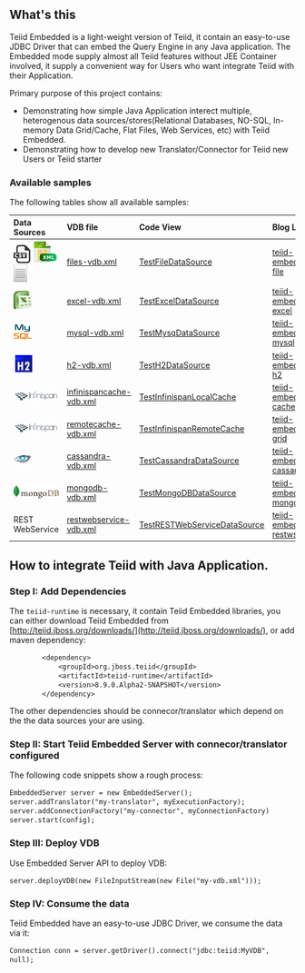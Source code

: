 ## What's this

Teiid Embedded is a light-weight version of Teiid, it contain an easy-to-use JDBC Driver that can embed the Query Engine in any Java application. The Embedded mode supply almost all Teiid features without JEE Container involved, it supply a convenient way for Users who want integrate Teiid with their Application.

Primary purpose of this project contains:

* Demonstrating how simple Java Application interect multiple, heterogenous data sources/stores(Relational Databases, NO-SQL, In-memory Data Grid/Cache, Flat Files, Web Services, etc) with Teiid Embedded.
* Demonstrating how to develop new Translator/Connector for Teiid new Users or Teiid starter 

### Available samples

The following tables show all available samples:

| **Data Sources** | **VDB file** | **Code View** | **Blog Link** |
|:-----------------|:-------------|:------------------|:--------------|
|![CSV](metadata/img/csv.jpeg) ![XML](metadata/img/xml.jpeg) ![TXT](metadata/img/text_icon.gif) |[files-vdb.xml](vdb/files-vdb.xml) |[TestFileDataSource](src/test/java/com/teiid/embedded/samples/file/TestFileDataSource.java) |[teiid-embed-file](http://ksoong.org/teiid-embedded-file) |
|![Excel](metadata/img/excel.jpeg) |[excel-vdb.xml](vdb/excel-vdb.xml) |[TestExcelDataSource](src/test/java/com/teiid/embedded/samples/excel/TestExcelDataSource.java) |[teiid-embed-excel](http://ksoong.org/teiid-embedded-excel) |
|![Mysql](metadata/img/mysql-icon.png) |[mysql-vdb.xml](vdb/mysql-vdb.xml) |[TestMysqDataSource](src/test/java/com/teiid/embedded/samples/mysql/TestMysqDataSource.java) |[teiid-embed-mysql](http://ksoong.org/teiid-embedded-mysql) |
|![H2](metadata/img/h2-icon.png) |[h2-vdb.xml](vdb/h2-vdb.xml) |[TestH2DataSource](src/test/java/com/teiid/embedded/samples/h2/TestH2DataSource.java) |[teiid-embed-h2](http://ksoong.org/teiid-embedded-h2) |
|![Infnispan](metadata/img/infinispan.jpeg) |[infinispancache-vdb.xml](vdb/infinispancache-vdb.xml) |[TestInfinispanLocalCache](src/test/java/com/teiid/embedded/samples/infinispan/TestInfinispanLocalCache.java) |[teiid-embed-cache](http://ksoong.org/teiid-embedded-cache) | 
|![Infnispan](metadata/img/infinispan.jpeg) |[remotecache-vdb.xml](vdb/remotecache-vdb.xml) |[TestInfinispanRemoteCache](src/test/java/com/teiid/embedded/samples/infinispan/TestInfinispanRemoteCache.java) |[teiid-embed-grid](http://ksoong.org/teiid-embedded-grid) |
|![Cassandra](metadata/img/cassandra.gif) |[cassandra-vdb.xml](vdb/cassandra-vdb.xml) |[TestCassandraDataSource](src/test/java/com/teiid/embedded/samples/cassandra/TestCassandraDataSource.java) |[teiid-embed-cassandra](http://ksoong.org/teiid-cassandra) |
|![MongoDB](metadata/img/mongodb.jpeg) |[mongodb-vdb.xml](vdb/mongodb-vdb.xml) |[TestMongoDBDataSource](src/test/java/com/teiid/embedded/samples/mongodb/TestMongoDBDataSource.java) |[teiid-embed-mongodb](http://ksoong.org/teiid-mongodb) |
|REST WebService |[restwebservice-vdb.xml](vdb/restwebservice-vdb.xml) |[TestRESTWebServiceDataSource](src/test/java/com/teiid/embedded/samples/ws/TestRESTWebServiceDataSource.java) |[teiid-embed-restws](http://ksoong.org/teiid-restws) |


## How to integrate Teiid with Java Application.

### Step I: Add Dependencies

The `teiid-runtime` is necessary, it contain Teiid Embedded libraries, you can either download Teiid Embedded from [http://teiid.jboss.org/downloads/](http://teiid.jboss.org/downloads/), or add maven dependency:

~~~
		<dependency>
			<groupId>org.jboss.teiid</groupId>
			<artifactId>teiid-runtime</artifactId>
			<version>8.9.0.Alpha2-SNAPSHOT</version>
		</dependency>
~~~

The other dependencies should be connecor/translator which depend on the the data sources your are using.

### Step II: Start Teiid Embedded Server with connecor/translator configured

The following code snippets show a rough process:

~~~
EmbeddedServer server = new EmbeddedServer();
server.addTranslator("my-translator", myExecutionFactory);
server.addConnectionFactory("my-connector", myConnectionFactory)
server.start(config);
~~~

### Step III: Deploy VDB

Use Embedded Server API to deploy VDB:

~~~
server.deployVDB(new FileInputStream(new File("my-vdb.xml")));
~~~

### Step IV: Consume the data

Teiid Embedded have an easy-to-use JDBC Driver, we consume the data via it:

~~~
Connection conn = server.getDriver().connect("jdbc:teiid:MyVDB", null);
~~~



